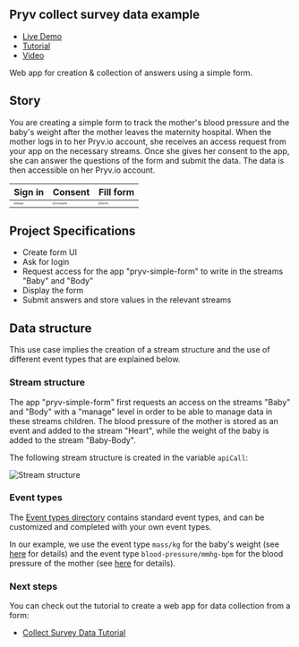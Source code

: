 ## Pryv collect survey data example 

- [Live Demo](https://api.pryv.com/app-web-examples/collect-survey-data/)
- [Tutorial](tutorial.md)
- [Video](https://youtu.be/SN11LSxL8q4)

Web app for creation & collection of answers using a simple form.

## Story

You are creating a simple form to track the mother's blood pressure and the baby's weight after the mother leaves the maternity hospital.
When the mother logs in to her Pryv.io account, she receives an access request from your app on the necessary streams.
Once she gives her consent to the app, she can answer the questions of the form and submit the data. The data is then accessible on her Pryv.io account.

| Sign in                                                 | Consent                                                      | Fill form                                                      |
| ------------------------------------------------------------ | ------------------------------------------------------------ | ------------------------------------------------------------ |
| <img src="images/1-base.png" alt="base" style="zoom:33%;" /> | <img src="images/2-consent.png" alt="consent" style="zoom:33%;" /> | <img src="images/3-authenticated.png" alt="form" style="zoom:33%;" /> |

## Project Specifications

- Create form UI
- Ask for login
- Request access for the app "pryv-simple-form" to write in the streams "Baby" and "Body"
- Display the form
- Submit answers and store values in the relevant streams

## Data structure

This use case implies the creation of a stream structure and the use of different event types that are explained below.

### Stream structure

The app "pryv-simple-form" first requests an access on the streams "Baby" and "Body" with a "manage" level in order to be able to manage data in these streams children.
The blood pressure of the mother is stored as an event and added to the stream "Heart", while the weight of the baby is added to the stream "Baby-Body".

The following stream structure is created in the variable `apiCall`:

![Stream structure](images/README-illustration.svg)

### Event types

The [Event types directory](https://api.pryv.com/event-types/) contains standard event types, and can be customized and completed with your own event types.

In our example, we use the event type `mass/kg` for the baby's weight (see [here](https://api.pryv.com/event-types/#mass) for details) and the event type `blood-pressure/mmhg-bpm` for the blood pressure of the mother (see [here](https://api.pryv.com/event-types/#blood-pressure) for details).

### Next steps

You can check out the tutorial to create a web app for data collection from a form:
- [Collect Survey Data Tutorial](tutorial.md)